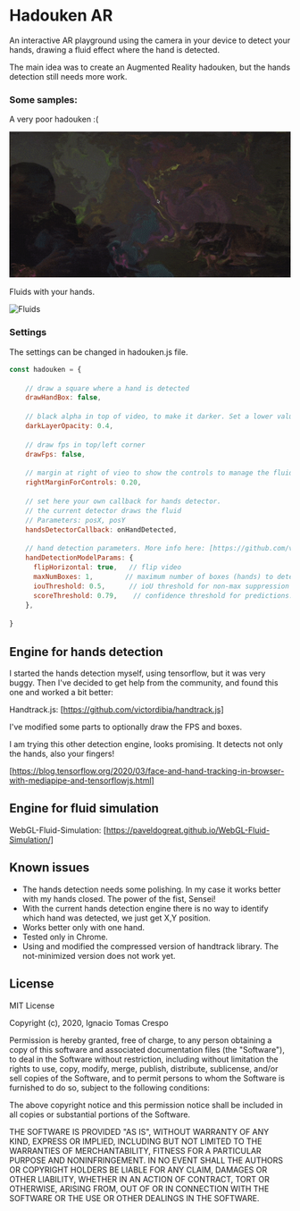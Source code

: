 
# Hadouken AR

An interactive AR playground using the camera in your device to detect your hands, drawing a fluid effect where the hand is detected.

The main idea was to create an Augmented Reality hadouken, but the hands detection still needs more work.  

### Some samples:

A very poor hadouken :( 

![Hadouken](videos/hadouken1.gif)

Fluids with your hands.

![Fluids](videos/fluids.gif)

### Settings

The settings can be changed in hadouken.js file.
```javascript
const hadouken = {

    // draw a square where a hand is detected
    drawHandBox: false,

    // black alpha in top of video, to make it darker. Set a lower value to make the video clearer.
    darkLayerOpacity: 0.4,

    // draw fps in top/left corner
    drawFps: false,

    // margin at right of vieo to show the controls to manage the fluid effects.
    rightMarginForControls: 0.20,

    // set here your own callback for hands detector.
    // the current detector draws the fluid
    // Parameters: posX, posY
    handsDetectorCallback: onHandDetected,
        
    // hand detection parameters. More info here: [https://github.com/victordibia/handtrack.js]()
    handDetectionModelParams: {
      flipHorizontal: true,   // flip video
      maxNumBoxes: 1,        // maximum number of boxes (hands) to detect
      iouThreshold: 0.5,      // ioU threshold for non-max suppression
      scoreThreshold: 0.79,    // confidence threshold for predictions.
    },

}
```

## Engine for hands detection

I started the hands detection myself, using tensorflow, but it was very buggy.
Then I've decided to get help from the community, and found this one and worked a bit better:

Handtrack.js: [https://github.com/victordibia/handtrack.js]

I've modified some parts to optionally draw the FPS and boxes.

I am trying this other detection engine, looks promising. It detects not only the hands, also your fingers!

[https://blog.tensorflow.org/2020/03/face-and-hand-tracking-in-browser-with-mediapipe-and-tensorflowjs.html]

## Engine for fluid simulation

WebGL-Fluid-Simulation: [https://paveldogreat.github.io/WebGL-Fluid-Simulation/]

## Known issues

* The hands detection needs some polishing. In my case it works better with my hands closed. The power of the fist, Sensei!
* With the current hands detection engine there is no way to identify which hand was detected, we just get X,Y position.
* Works better only with one hand.
* Tested only in Chrome.
* Using and modified the compressed version of handtrack library. The not-minimized version does not work yet.

## License

MIT License

Copyright (c), 2020, Ignacio Tomas Crespo

Permission is hereby granted, free of charge, to any person obtaining a copy
of this software and associated documentation files (the "Software"), to deal
in the Software without restriction, including without limitation the rights
to use, copy, modify, merge, publish, distribute, sublicense, and/or sell
copies of the Software, and to permit persons to whom the Software is
furnished to do so, subject to the following conditions:

The above copyright notice and this permission notice shall be included in all
copies or substantial portions of the Software.

THE SOFTWARE IS PROVIDED "AS IS", WITHOUT WARRANTY OF ANY KIND, EXPRESS OR
IMPLIED, INCLUDING BUT NOT LIMITED TO THE WARRANTIES OF MERCHANTABILITY,
FITNESS FOR A PARTICULAR PURPOSE AND NONINFRINGEMENT. IN NO EVENT SHALL THE
AUTHORS OR COPYRIGHT HOLDERS BE LIABLE FOR ANY CLAIM, DAMAGES OR OTHER
LIABILITY, WHETHER IN AN ACTION OF CONTRACT, TORT OR OTHERWISE, ARISING FROM,
OUT OF OR IN CONNECTION WITH THE SOFTWARE OR THE USE OR OTHER DEALINGS IN THE
SOFTWARE.
